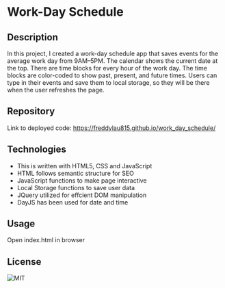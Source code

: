 # Work-Day Schedule 

## Description
In this project, I created a work-day schedule app that saves events for the average work day from 9AM–5PM. The calendar shows the current date at the top. There are time blocks for every hour of the work day. The time blocks are color-coded to show past, present, and future times. Users can type in their events and save them to local storage, so they will be there when the user refreshes the page. 

## Repository
Link to deployed code: https://freddylau815.github.io/work_day_schedule/

## Technologies
 - This is written with HTML5, CSS and JavaScript
 - HTML follows semantic structure for SEO
 - JavaScript functions to make page interactive
 - Local Storage functions to save user data 
 - JQuery utilized for effcient DOM manipulation
 - DayJS has been used for date and time 

 ## Usage
 Open index.html in browser

 ## License
 ![MIT](https://img.shields.io/badge/license-MIT-brightgreen.svg)
